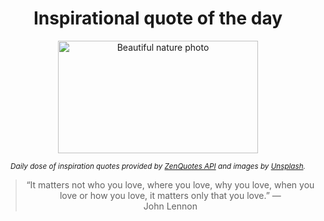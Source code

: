 
<div align="center">

# Inspirational quote of the day

<img src="./data/photo.jpeg" alt="Beautiful nature photo" width="320" height="180">

<sub><i>Daily dose of inspiration quotes provided by [ZenQuotes API](https://zenquotes.io/) and images by [Unsplash](https://unsplash.com/).</i></sub>


<blockquote>&ldquo;It matters not who you love, where you love, why you love, when you love or how you love, it matters only that you love.&rdquo; &mdash; <footer>John Lennon</footer></blockquote>

</div>
